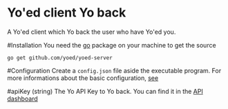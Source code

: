 Yo'ed client Yo back
===================

A Yo'ed client which Yo back the user who have Yo'ed you.

#Installation
You need the [go](http://golang.org) package on your machine to get the source

`go get github.com/yoed/yoed-server`

#Configuration
Create a `config.json` file aside the executable program.
For more informations about the basic configuration, [see](https://github.com/yoed/yoed-client-interface#yoed-client-interface)

#apiKey (string)
The Yo API Key to Yo back. You can find it in the [API dashboard](http://developer.justyo.co)

